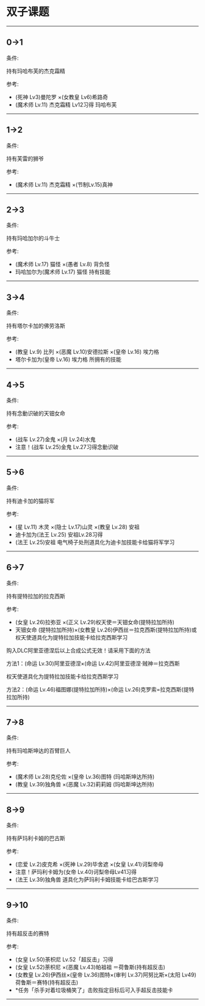 # 双子课题

---

## 0->1

条件:

持有玛哈布芙的杰克霜精

参考:

* (死神 Lv3)曼陀罗 ×(女教皇 Lv6)希路奇
* (魔术师 Lv.11) 杰克霜精 Lv12习得 玛哈布芙

---

## 1->2

条件:

持有芙雷的狮爷

参考:

* (魔术师 Lv.11) 杰克霜精 ×(节制Lv.15)真神

---

## 2->3

条件:

持有玛哈加尔的斗牛士

参考:

* (魔术师 Lv.17) 猫怪 ×(愚者 Lv.8) 背负怪
* 玛哈加尔为(魔术师 Lv.17) 猫怪 持有技能

---

## 3->4

条件:

持有塔尔卡加的佛劳洛斯

参考:

* (教皇 Lv.9) 比列 ×(恶魔 Lv.10)安德拉斯 ×(皇帝 Lv.16) 埃力格
* 塔尔卡加为(皇帝 Lv.16) 埃力格 所拥有的技能

---

## 4->5

条件:

持有念動识破的天钿女命

参考:

* (战车 Lv.27)金鬼 ×(月 Lv.24)水鬼
* 注意！(战车 Lv.25)金鬼 Lv.27习得念動识破

---

## 5->6

条件:

持有迪卡加的猫将军

参考:

* (星 Lv.11) 木灵 ×(隐士 Lv.17)山灵 ×(教皇 Lv.28) 安祖
* 迪卡加为(法王 Lv.25) 安祖Lv.28习得
* (法王 Lv.25)安祖 电气椅子处刑道具化为迪卡加技能卡给猫将军学习

---

## 6->7

条件:

持有提特拉加的拉克西斯

参考:

* (女皇 Lv.26)拉弥亚 ×(正义 Lv.29)权天使＝天钿女命(提特拉加所持)
* 天钿女命 (提特拉加所持)×(女教皇 Lv.26)伊西丝＝拉克西斯(提特拉加所持)或权天使道具化为提特拉加技能卡给拉克西斯学习

购入DLC阿里亚德涅后以上合成公式无效！请采用下面的方法

方法1：(命运 Lv.30)阿里亚德涅×(命运 Lv.42)阿里亚德涅·贼神＝拉克西斯

权天使道具化为提特拉加技能卡给拉克西斯学习

方法2：(命运 Lv.46)福图娜(提特拉加所持)×(命运 Lv.26)克罗索=拉克西斯(提特拉加所持)

---

## 7->8

条件:

持有玛哈斯坤达的百臂巨人

参考:

* (魔术师 Lv.28)克伦佐 ×(皇帝 Lv.36)图特 (玛哈斯坤达所持)
* (教皇 Lv.39)独角兽 ×(恶魔 Lv.32)莉莉姆 (玛哈斯坤达所持)

---

## 8->9

条件:

持有萨玛利卡姆的巴古斯

参考:

* (恋爱 Lv.2)皮克希 ×(死神 Lv.29)毕舍遮 ×(女皇 Lv.41)诃梨帝母
* 注意！萨玛利卡姆为(女帝 Lv.40)诃梨帝母Lv41习得
* (法王 Lv.39)独角兽 道具化为萨玛利卡姆技能卡给巴古斯学习

---

## 9->10

条件:

持有超反击的赛特

参考:

* (女皇 Lv.50)荼枳尼 Lv.52「超反击」习得
* (女皇 Lv.52)荼枳尼 ×(恶魔 Lv.43)帕祖祖 ＝荷鲁斯(持有超反击)
* (女教皇 Lv.26)伊西丝×(皇帝 Lv.36)图特×(审判 Lv.37)阿努比斯×(太阳 Lv49)荷鲁斯＝赛特(持有超反击)
* *任务「杀手对着垃圾桶笑了」击败指定目标后可入手超反击技能卡

---
